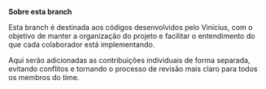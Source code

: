 **Sobre esta branch**

Esta branch é destinada aos códigos desenvolvidos pelo Vinicius, com o objetivo de manter a organização do projeto e facilitar o entendimento do que cada colaborador está implementando.

Aqui serão adicionadas as contribuições individuais de forma separada, evitando conflitos e tornando o processo de revisão mais claro para todos os membros do time.
